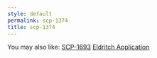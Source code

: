 ```yaml
---
style: default
permalink: scp-1374
title: scp-1374
---
```

You may also like:
[SCP-1693](http://scp-wiki.net/scp-1693)
[Eldritch Application](http://scp-wiki.net/eldritch-application)